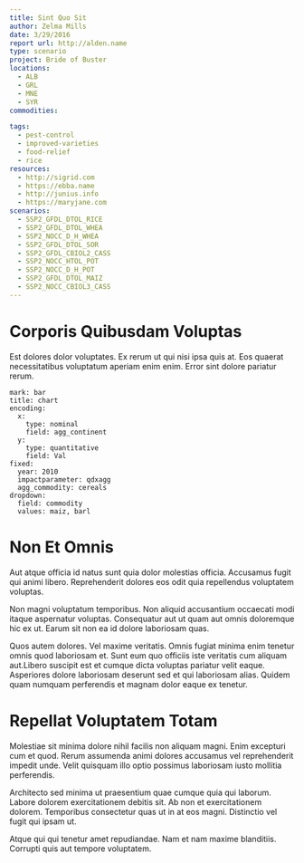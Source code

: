 ```yaml
---
title: Sint Quo Sit
author: Zelma Mills
date: 3/29/2016
report url: http://alden.name
type: scenario
project: Bride of Buster
locations:
  - ALB
  - GRL
  - MNE
  - SYR
commodities:

tags:
  - pest-control
  - improved-varieties
  - food-relief
  - rice
resources:
  - http://sigrid.com
  - https://ebba.name
  - http://junius.info
  - https://maryjane.com
scenarios:
  - SSP2_GFDL_DTOL_RICE
  - SSP2_GFDL_DTOL_WHEA
  - SSP2_NOCC_D_H_WHEA
  - SSP2_GFDL_DTOL_SOR
  - SSP2_GFDL_CBIOL2_CASS
  - SSP2_NOCC_HTOL_POT
  - SSP2_NOCC_D_H_POT
  - SSP2_GFDL_DTOL_MAIZ
  - SSP2_NOCC_CBIOL3_CASS
---
```

# Corporis Quibusdam Voluptas
Est dolores dolor voluptates. Ex rerum ut qui nisi ipsa quis at. Eos quaerat necessitatibus voluptatum aperiam enim enim. Error sint dolore pariatur rerum.

```vis
mark: bar
title: chart
encoding:
  x:
    type: nominal
    field: agg_continent
  y:
    type: quantitative
    field: Val
fixed:
  year: 2010
  impactparameter: qdxagg
  agg_commodity: cereals
dropdown:
  field: commodity
  values: maiz, barl
```

# Non Et Omnis
Aut atque officia id natus sunt quia dolor molestias officia. Accusamus fugit qui animi libero. Reprehenderit dolores eos odit quia repellendus voluptatem voluptas.
 Non magni voluptatum temporibus. Non aliquid accusantium occaecati modi itaque aspernatur voluptas. Consequatur aut ut quam aut omnis doloremque hic ex ut. Earum sit non ea id dolore laboriosam quas.
 Quos autem dolores. Vel maxime veritatis. Omnis fugiat minima enim tenetur omnis quod laboriosam et. Sunt eum quo officiis iste veritatis cum aliquam aut.Libero suscipit est et cumque dicta voluptas pariatur velit eaque. Asperiores dolore laboriosam deserunt sed et qui laboriosam alias. Quidem quam numquam perferendis et magnam dolor eaque ex tenetur.

# Repellat Voluptatem Totam
Molestiae sit minima dolore nihil facilis non aliquam magni. Enim excepturi cum et quod. Rerum assumenda animi dolores accusamus vel reprehenderit impedit unde. Velit quisquam illo optio possimus laboriosam iusto mollitia perferendis.
 Architecto sed minima ut praesentium quae cumque quia qui laborum. Labore dolorem exercitationem debitis sit. Ab non et exercitationem dolorem. Temporibus consectetur quas ut in at eos magni. Distinctio vel fugit qui ipsam ut.
 Atque qui qui tenetur amet repudiandae. Nam et nam maxime blanditiis. Corrupti quis aut tempore voluptatem.

